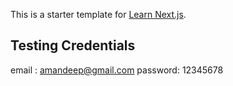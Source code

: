 This is a starter template for [Learn Next.js](https://nextjs.org/learn).

## Testing Credentials

email : amandeep@gmail.com
password: 12345678